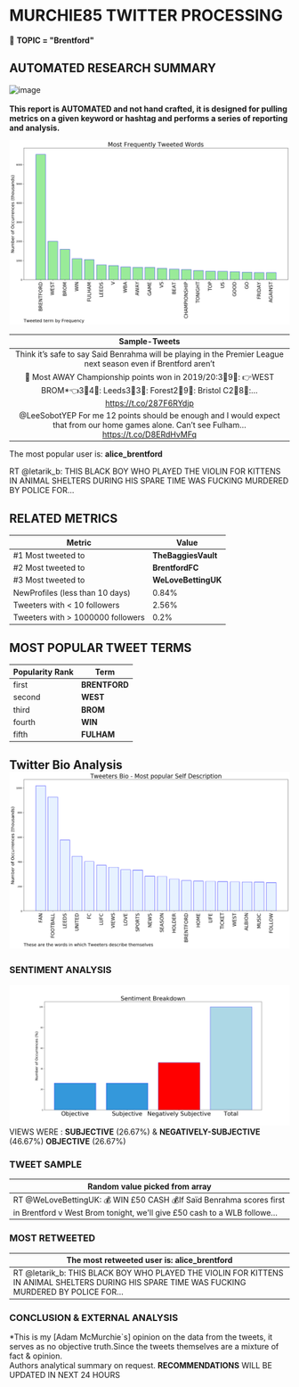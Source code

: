 # MURCHIE85 TWITTER PROCESSING 
&#x1F34E; **TOPIC = "Brentford"**

## AUTOMATED RESEARCH SUMMARY

![image](https://marketingplatform.google.com/about/static/images/gmp/analytics-smb-benefit.jpg)
<br></br>
<b> This report is AUTOMATED and not hand crafted, it is designed for pulling metrics on a given keyword or hashtag and performs a series of reporting and analysis.</b>



![image](TWEETS.png)



|                **Sample-Tweets**        |
| :-------------: |
| Think it’s safe to say Said Benrahma will be playing in the Premier League next season even if Brentford aren’t |
| 🚌 Most AWAY Championship points won in 2019/20:3⃣9⃣: 👉WEST BROM*👈3⃣4⃣: Leeds3⃣3⃣: Forest2⃣9⃣: Bristol C2⃣8⃣:… https://t.co/287F6RYdjp |
| @LeeSobotYEP For me 12 points should be enough and I would expect that from our home games alone.  Can’t see Fulham… https://t.co/D8ERdHvMFq |

The most popular user is: **alice_brentford**
<div class="alert alert-block alert-danger"> RT @letarik_b: THIS BLACK BOY WHO PLAYED THE VIOLIN FOR KITTENS IN ANIMAL SHELTERS DURING HIS SPARE TIME WAS FUCKING MURDERED BY POLICE FOR…</div>

## RELATED METRICS<br>
| Metric | Value |
| ------------- | ------------- |
| #1 Most tweeted to  | **TheBaggiesVault** |
| #2 Most tweeted to  | **BrentfordFC** |
| #3 Most tweeted to  | **WeLoveBettingUK** |
| NewProfiles (less than 10 days) | 0.84%  |
| Tweeters with < 10 followers  | 2.56%|
| Tweeters with > 1000000 followers  | 0.2%  |



## MOST POPULAR TWEET TERMS 


| Popularity Rank  | Term |
| ------------- | ------------- |
| first  | **BRENTFORD**  |
| second  | **WEST**  |
| third  | **BROM** |
| fourth  | **WIN**  |
| fifth  | **FULHAM**  |


## Twitter Bio Analysis![image](BIO.png)
### SENTIMENT ANALYSIS
![image](sentiment.png)
VIEWS WERE : **SUBJECTIVE**  (26.67%) & **NEGATIVELY-SUBJECTIVE** (46.67%) **OBJECTIVE** (26.67%)

### TWEET SAMPLE 
| Random value picked from array |
| ------------- |
|RT @WeLoveBettingUK: 💰 WIN £50 CASH 💰If Saïd Benrahma scores first in Brentford v West Brom tonight, we'll give £50 cash to a WLB followe… |

### MOST RETWEETED 

| The most retweeted user is: **alice_brentford**  |
| ------------- |
| RT @letarik_b: THIS BLACK BOY WHO PLAYED THE VIOLIN FOR KITTENS IN ANIMAL SHELTERS DURING HIS SPARE TIME WAS FUCKING MURDERED BY POLICE FOR… |

### CONCLUSION & EXTERNAL ANALYSIS

*This is my [Adam McMurchie`s] opinion on the data from the tweets, it serves as no objective truth.Since the tweets themselves are a mixture of fact & opinion.<br>
Authors analytical summary on request.
**RECOMMENDATIONS** WILL BE UPDATED IN NEXT  24 HOURS <br>